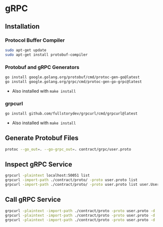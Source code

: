 # gRPC

## Installation

### Protocol Buffer Compiler

```bash
sudo apt-get update
sudo apt-get install protobuf-compiler
```

### Protobuf and gRPC Generators

```bash
go install google.golang.org/protobuf/cmd/protoc-gen-go@latest
go install google.golang.org/grpc/cmd/protoc-gen-go-grpc@latest
```
* Also installed with `make install`

### grpcurl

```bash
go install github.com/fullstorydev/grpcurl/cmd/grpcurl@latest
```
* Also installed with `make install`

## Generate Protobuf Files

```bash
protoc --go_out=. --go-grpc_out=. contract/grpc/user.proto
```

## Inspect gRPC Service

```bash
grpcurl -plaintext localhost:50051 list
grpcurl -import-path ./contract/proto/ -proto user.proto list
grpcurl -import-path ./contract/proto/ -proto user.proto list user.UserService
```

## Call gRPC Service

```bash
grpcurl -plaintext -import-path ./contract/proto -proto user.proto -d '{"page":1,"limit":100,"country":"GB"}' localhost:50051 user.UserService.List
grpcurl -plaintext -import-path ./contract/proto -proto user.proto -d '{"id":"28a9581d-9d49-4d3f-b0d6-7c49531e353d"}' localhost:50051 user.UserService.Get
grpcurl -plaintext -import-path ./contract/proto -proto user.proto -d '{"id":"28a9581d-9d49-4d3f-b0d6-7c49531e353d"}' localhost:50051 user.UserService.Delete
```

